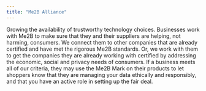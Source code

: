 ```yaml
---
title: "Me2B Alliance"
---
```


Growing the availability of trustworthy technology choices.
Businesses work with Me2B to make sure that they and their suppliers are helping, not harming, consumers. We connect them to other companies that are already certified and have met the rigorous Me2B standards. Or, we work with them to get the companies they are already working with certified by addressing the economic, social and privacy needs of consumers. If a business meets all of our criteria, they may use the Me2B Mark on their products to let shoppers know that they are managing your data ethically and responsibly, and that you have an active role in setting up the fair deal.

